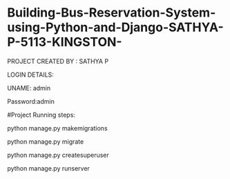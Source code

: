 # Building-Bus-Reservation-System-using-Python-and-Django-SATHYA-P-5113-KINGSTON-
PROJECT CREATED BY : SATHYA P

LOGIN DETAILS:

UNAME: admin

Password:admin

#Project Running steps:

python manage.py makemigrations

python manage.py migrate

python manage.py createsuperuser

python manage.py runserver
